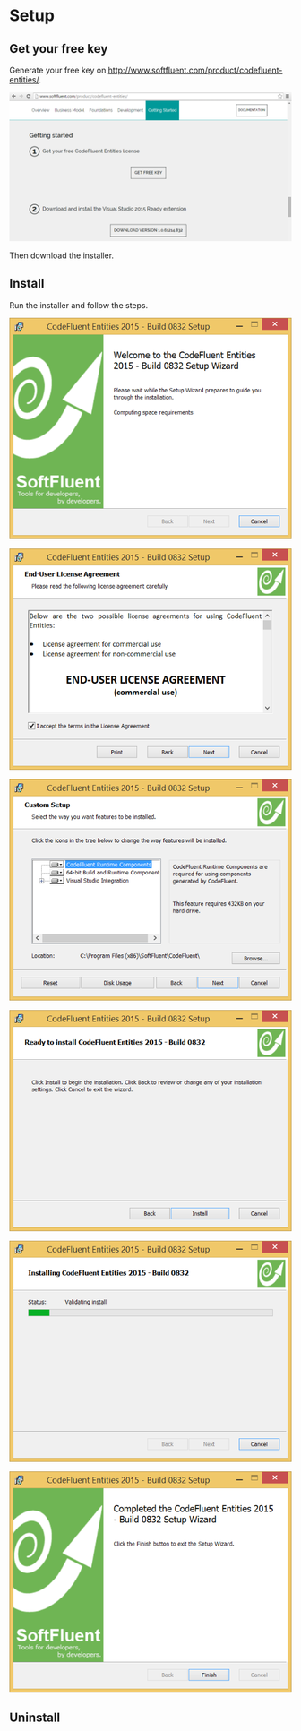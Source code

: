 # Setup

## Get your free key

Generate your free key on http://www.softfluent.com/product/codefluent-entities/.

![](img/first-setup-01.png)

Then download the installer.

## Install

Run the installer and follow the steps.

![](img/first-setup-02.png)

![](img/first-setup-03.png)

![](img/first-setup-04.png)

![](img/first-setup-05.png)

![](img/first-setup-06.png)

![](img/first-setup-07.png)

## Uninstall

